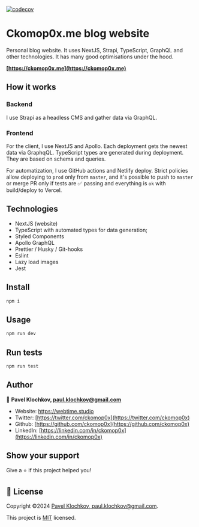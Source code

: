 [![codecov](https://codecov.io/gh/ckomop0x/ckomop0x.me.site.v2/branch/master/graph/badge.svg?token=ENO8W3HTIX)](https://codecov.io/gh/ckomop0x/ckomop0x.me.site.v2)

# Ckomop0x.me blog website

Personal blog website. It uses NextJS, Strapi, TypeScript, GraphQL and other technologies. It has many good optimisations under the hood.

**[https://ckomop0x.me](https://ckomop0x.me)**

## How it works

### Backend

I use Strapi as a headless CMS and gather data via GraphQL.

### Frontend

For the client, I use NextJS and Apollo. Each deployment gets the newest data via GraphqQL.
TypeScript types are generated during deployment. They are based on schema and queries.

For automatization, I use GitHub actions and Netlify deploy.
Strict policies allow deploying to `prod` only from `master`, and it's possible to push to
`master` or merge PR only if tests are ✅ passing and everything is `ok` with build/deploy
to Vercel.

## Technologies

- NextJS (website)
- TypeScript with automated types for data generation;
- Styled Components
- Apollo GraphQL
- Prettier / Husky / Git-hooks
- Eslint
- Lazy load images
- Jest

## Install

```sh
npm i
```

## Usage

```sh
npm run dev
```

## Run tests

```sh
npm run test
```

## Author

👤 **Pavel Klochkov, paul.klochkov@gmail.com**

- Website: https://webtime.studio
- Twitter: [https://twitter.com/ckomop0x](https://twitter.com/ckomop0x)
- Github: [https://github.com/ckomop0x](https://github.com/ckomop0x)
- LinkedIn: [https://linkedin.com/in/ckomop0x](https://linkedin.com/in/ckomop0x)

## Show your support

Give a ⭐️ if this project helped you!

## 📝 License

Copyright ©2024 [Pavel Klochkov, paul.klochkov@gmail.com](https://github.com/ckomop0x).

This project is [MIT](https://github.com/ckomop0x/ckomop0x.me.site.v2/blob/master/LICENSE) licensed.
